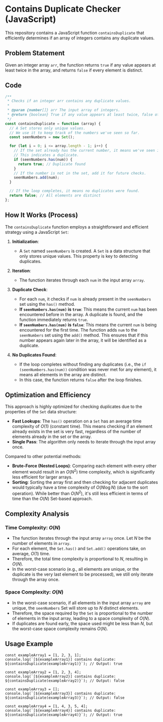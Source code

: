 # Contains Duplicate Checker (JavaScript)

This repository contains a JavaScript function `containsDuplicate` that efficiently determines if an array of integers contains any duplicate values.

## Problem Statement

Given an integer array `arr`, the function returns `true` if any value appears at least twice in the array, and returns `false` if every element is distinct.

## Code

```javascript
/**
 * Checks if an integer arr contains any duplicate values.
 *
 * @param {number[]} arr The input array of integers.
 * @return {boolean} True if any value appears at least twice, false otherwise.
 */
const containsDuplicate = function (array) {
  // A Set stores only unique values.
  // We use it to keep track of the numbers we've seen so far.
  const seenNumbers = new Set();

  for (let i = 0; i <= array.length - 1; i++) {
    // If the set already has the current number, it means we've seen it before.
    // This indicates a duplicate.
    if (seenNumbers.has(num)) {
      return true; // Duplicate found
    }
    // If the number is not in the set, add it for future checks.
    seenNumbers.add(num);
  }

  // If the loop completes, it means no duplicates were found.
  return false; // All elements are distinct
};
```

## How It Works (Process)

The `containsDuplicate` function employs a straightforward and efficient strategy using a JavaScript `Set`:

1.  **Initialization**:

    - A `Set` named `seenNumbers` is created. A `Set` is a data structure that only stores unique values. This property is key to detecting duplicates.

2.  **Iteration**:

    - The function iterates through each `num` in the input array `array`.

3.  **Duplicate Check**:

    - For each `num`, it checks if `num` is already present in the `seenNumbers` set using the `has()` method.
    - **If `seenNumbers.has(num)` is `true`**: This means the current `num` has been encountered before in the array. A duplicate is found, and the function immediately returns `true`.
    - **If `seenNumbers.has(num)` is `false`**: This means the current `num` is being encountered for the first time. The function adds `num` to the `seenNumbers` set using the `add()` method. This ensures that if this number appears again later in the array, it will be identified as a duplicate.

4.  **No Duplicates Found**:
    - If the loop completes without finding any duplicates (i.e., the `if (seenNumbers.has(num))` condition was never met for any element), it means all elements in the array are distinct.
    - In this case, the function returns `false` after the loop finishes.

## Optimization and Efficiency

This approach is highly optimized for checking duplicates due to the properties of the `Set` data structure:

- **Fast Lookups**: The `has()` operation on a `Set` has an average time complexity of $O(1)$ (constant time). This means checking if an element already exists in the set is very fast, regardless of the number of elements already in the set or the array.
- **Single Pass**: The algorithm only needs to iterate through the input array once.

Compared to other potential methods:

- **Brute-Force (Nested Loops)**: Comparing each element with every other element would result in an $O(N^2)$ time complexity, which is significantly less efficient for larger arrays.
- **Sorting**: Sorting the array first and then checking for adjacent duplicates would typically have a time complexity of $O(N \log N)$ (due to the sort operation). While better than $O(N^2)$, it's still less efficient in terms of time than the $O(N)$ Set-based approach.

## Complexity Analysis

### Time Complexity: $O(N)$

- The function iterates through the input array `array` once. Let $N$ be the number of elements in `array`.
- For each element, the `Set.has()` and `Set.add()` operations take, on average, $O(1)$ time.
- Therefore, the total time complexity is proportional to $N$, resulting in $O(N)$.
- In the worst-case scenario (e.g., all elements are unique, or the duplicate is the very last element to be processed), we still only iterate through the array once.

### Space Complexity: $O(N)$

- In the worst-case scenario, if all elements in the input array `array` are unique, the `seenNumbers` Set will store up to $N$ distinct elements.
- Therefore, the space required by the `Set` is proportional to the number of elements in the input array, leading to a space complexity of $O(N)$.
- If duplicates are found early, the space used might be less than $N$, but the worst-case space complexity remains $O(N)$.

## Usage Example

```
const exampleArray1 = [1, 2, 3, 1];
console.log(`[${exampleArray1}] contains duplicate: ${containsDuplicate(exampleArray1)}`); // Output: true

const exampleArray2 = [1, 2, 3, 4];
console.log(`[${exampleArray2}] contains duplicate: ${containsDuplicate(exampleArray2)}`); // Output: false

const exampleArray3 = [];
console.log(`[${exampleArray3}] contains duplicate: ${containsDuplicate(exampleArray3)}`); // Output: false

const exampleArray4 = [1, 4, 3, 5, 4];
console.log(`[${exampleArray4}] contains duplicate: ${containsDuplicate(exampleArray4)}`); // Output: true
```

